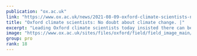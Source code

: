 ```yaml
---
publication: "ox.ac.uk"
link: "https://www.ox.ac.uk/news/2021-08-09-oxford-climate-scientists-no-doubt-about-climate-change"
title: "Oxford climate scientists: No doubt about climate change. |"
excerpt: "Leading Oxford climate scientists today insisted there can be no doubt that human-driven climate change is a fact and urgent action is needed, as the IPCC’s report is released showing emissions are"
image: "https://www.ox.ac.uk/sites/files/oxford/field/field_image_main/shutterstock_717645178%20%281%29.jpg"
group: pro
rank: 18
---
```

